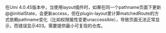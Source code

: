 在Umi 4.0.45版本中，当使用layout插件时，如果在同一个pathname页面下更新@@initialState，会更新access，但在plugin-layout里计算matchedRoute的方式依赖pathname变化（比如权限属性变更unaccessible），导致页面无法正常显示，而错误显示403。需要提供最小可复现的仓库。
